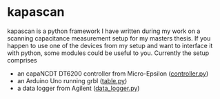 # kapascan
kapascan is a python framework I have written during my work on a scanning capacitance measurement setup for my masters thesis.
If you happen to use one of the devices from my setup and want to interface it with python, some modules could be useful to you.
Currently the setup comprises
* an capaNCDT DT6200 controller from Micro-Epsilon ([controller.py](controller.py))
* an Arduino Uno running grbl ([table.py](table.py))
* a data logger from Agilent ([data_logger.py](data_logger.py))
